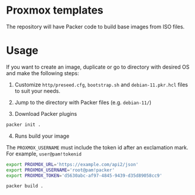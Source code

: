 # Proxmox templates

The repository will have Packer code to build base images from ISO files.



# Usage

If you want to create an image, duplicate or go to directory with desired OS and make the following steps:

1. Customize `http/preseed.cfg`, `bootstrap.sh` and `debian-11.pkr.hcl` files to suit your needs.

2. Jump to the directory with Packer files (e.g. `debian-11/`)

3. Download Packer plugins

```sh
packer init .
```

4. Runs build your image

The `PROXMOX_USERNAME` must include the token id after an exclamation mark. For example, `user@pam!tokenid`

```sh
export PROXMOX_URL='https://example.com/api2/json'
export PROXMOX_USERNAME='root@pam!packer'
export PROXMOX_TOKEN='d5630abc-af97-4845-9439-d35d89058cc9'

packer build .
```
